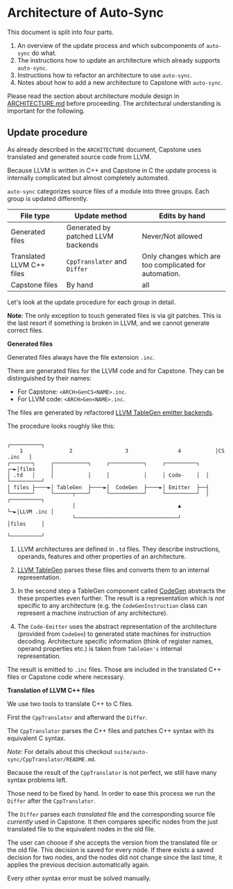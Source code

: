 <!--
Copyright © 2022 Rot127 <unisono@quyllur.org>
SPDX-License-Identifier: BSD-3
-->

# Architecture of Auto-Sync

This document is split into four parts.

1. An overview of the update process and which subcomponents of `auto-sync` do what.
2. The instructions how to update an architecture which already supports `auto-sync`.
3. Instructions how to refactor an architecture to use `auto-sync`.
4. Notes about how to add a new architecture to Capstone with `auto-sync`.

Please read the section about architecture module design in
[ARCHITECTURE.md](ARCHITECTURE.md) before proceeding.
The architectural understanding is important for the following.

## Update procedure

As already described in the `ARCHITECTURE` document, Capstone uses translated
and generated source code from LLVM.

Because LLVM is written in C++ and Capstone in C the update process is
internally complicated but almost completely automated.

`auto-sync` categorizes source files of a module into three groups. Each group is updated differently.

| File type                         | Update method | Edits by hand |
|-----------------------------------|----------------------|------------------------|
| Generated files | Generated by patched LLVM backends | Never/Not allowed |
| Translated LLVM C++ files         | `CppTranslater` and `Differ` | Only changes which are too complicated for automation. |
| Capstone files                    | By hand | all |

Let's look at the update procedure for each group in detail.

**Note**: The only exception to touch generated files is via git patches. This is the last resort
if something is broken in LLVM, and we cannot generate correct files.

**Generated files**

Generated files always have the file extension `.inc`.

There are generated files for the LLVM code and for Capstone. They can be distinguished by their names:

- For Capstone: `<ARCH>GenCS<NAME>.inc`.
- For LLVM code: `<ARCH>Gen<NAME>.inc`.

The files are generated by refactored [LLVM TableGen emitter backends](https://github.com/capstone-engine/llvm-capstone/tree/dev/llvm/utils/TableGen).

The procedure looks roughly like this:

```
                                                                   ┌──────────┐
    1               2                 3                4           │CS .inc   │
┌───────┐     ┌───────────┐     ┌───────────┐     ┌──────────┐  ┌─►│files     │
│ .td   │     │           │     │           │     │ Code-    │  │  └──────────┘
│ files ├────►│ TableGen  ├────►│  CodeGen  ├────►│ Emitter  ├──┤
└───────┘     └──────┬────┘     └───────────┘     └──────────┘  │  ┌──────────┐
                     │                                 ▲        └─►│LLVM .inc │
                     └─────────────────────────────────┘           │files     │
                                                                   └──────────┘
```


1. LLVM architectures are defined in `.td` files. They describe instructions, operands,
features and other properties of an architecture.

2. [LLVM TableGen](https://llvm.org/docs/TableGen/index.html) parses these files
and converts them to an internal representation.

3. In the second step a TableGen component called [CodeGen](https://llvm.org/docs/CodeGenerator.html)
abstracts the these properties even further.
The result is a representation which is _not_ specific to any architecture
(e.g. the `CodeGenInstruction` class can represent a machine instruction of any architecture).

4. The `Code-Emitter` uses the abstract representation of the architecture (provided from `CodeGen`) to
generated state machines for instruction decoding.
Architecture specific information (think of register names, operand properties etc.)
is taken from `TableGen's` internal representation.

The result is emitted to `.inc` files. Those are included in the translated C++ files or Capstone code where necessary.

**Translation of LLVM C++ files**

We use two tools to translate C++ to C files.

First the `CppTranslator` and afterward the `Differ`.

The `CppTranslator` parses the C++ files and patches C++ syntax
with its equivalent C syntax.

_Note_: For details about this checkout `suite/auto-sync/CppTranslator/README.md`.

Because the result of the `CppTranslator` is not perfect,
we still have many syntax problems left.

Those need to be fixed by hand.
In order to ease this process we run the `Differ` after the `CppTranslator`.

The `Differ` parses each _translated_ file and the corresponding source file _currently_ used in Capstone.
It then compares specific nodes from the just translated file to the equivalent nodes in the old file.

The user can choose if she accepts the version from the translated file or the old file.
This decision is saved for every node.
If there exists a saved decision for two nodes, and the nodes did not change since the last time,
it applies the previous decision automatically again.

Every other syntax error must be solved manually.

